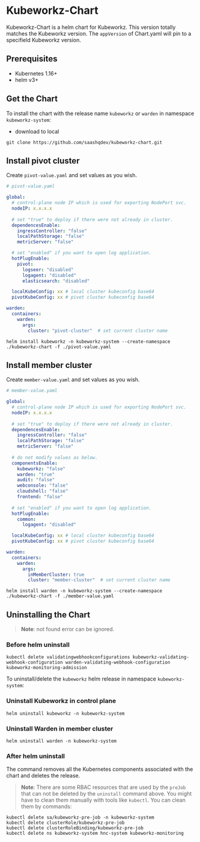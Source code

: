 # Kubeworkz-Chart

Kubeworkz-Chart is a helm chart for Kubeworkz. This version totally matches the Kubeworkz version. The `appVersion` of Chart.yaml will pin to a specifield Kubeworkz version.

## Prerequisites

- Kubernetes 1.16+
- helm v3+

## Get the Chart

To install the chart with the release name `kubeworkz` or `warden` in namespace `kubeworkz-system`:

- download to local

```console
git clone https://github.com/saashqdev/kubeworkz-chart.git
```

## Install pivot cluster

Create `pivot-value.yaml` and set values as you wish.

```yaml
# pivot-value.yaml

global:
  # control-plane node IP which is used for exporting NodePort svc.
  nodeIP: x.x.x.x
  
  # set "true" to deploy if there were not already in cluster.
  dependencesEnable:  
    ingressController: "false"
    localPathStorage: "false"
    metricServer: "false"

  # set "enabled" if you want to open log application.
  hotPlugEnable:
    pivot:
      logseer: "disabled" 
      logagent: "disabled"
      elasticsearch: "disabled"

  localKubeConfig: xx # local cluster kubeconfig base64
  pivotKubeConfig: xx # pivot cluster kubeconfig base64

warden:
  containers:
    warden:
      args:
        cluster: "pivot-cluster"  # set current cluster name
```

```console
helm install kubeworkz -n kubeworkz-system --create-namespace ./kubeworkz-chart -f ./pivot-value.yaml
```

## Install member cluster

Create `member-value.yaml` and set values as you wish.

```yaml
# member-value.yaml

global:
  # control-plane node IP which is used for exporting NodePort svc.
  nodeIP: x.x.x.x
  
  # set "true" to deploy if there were not already in cluster.
  dependencesEnable: 
    ingressController: "false"
    localPathStorage: "false"
    metricServer: "false"
    
  # do not modify values as below.
  componentsEnable:
    kubeworkz: "false"
    warden: "true"
    audit: "false"
    webconsole: "false"
    cloudshell: "false"
    frontend: "false"
    
  # set "enabled" if you want to open log application.
  hotPlugEnable:
    common:
      logagent: "disabled"

  localKubeConfig: xx # local cluster kubeconfig base64
  pivotKubeConfig: xx # pivot cluster kubeconfig base64

warden:
  containers:
    warden:
      args:
        inMemberCluster: true
        cluster: "member-cluster"  # set current cluster name
```

```console
helm install warden -n kubeworkz-system --create-namespace ./kubeworkz-chart -f ./member-value.yaml
```

## Uninstalling the Chart
> **Note**: not found error can be ignored. 

### Before helm uninstall

```console
kubectl delete validatingwebhookconfigurations kubeworkz-validating-webhook-configuration warden-validating-webhook-configuration kubeworkz-monitoring-admission
```

To uninstall/delete the `kubeworkz` helm release in namespace `kubeworkz-system`:


### Uninstall Kubeworkz in control plane
```console
helm uninstall kubeworkz -n kubeworkz-system
```

### Uninstall Warden in member cluster
```console
helm uninstall warden -n kubeworkz-system
```

### After helm uninstall

The command removes all the Kubernetes components associated with the chart and deletes the release.

> **Note**: There are some RBAC resources that are used by the `preJob` that can not be deleted by the `uninstall` command above. You might have to clean them manually with tools like `kubectl`.  You can clean them by commands:

```console
kubectl delete sa/kubeworkz-pre-job -n kubeworkz-system
kubectl delete clusterRole/kubeworkz-pre-job 
kubectl delete clusterRoleBinding/kubeworkz-pre-job
kubectl delete ns kubeworkz-system hnc-system kubeworkz-monitoring
```
